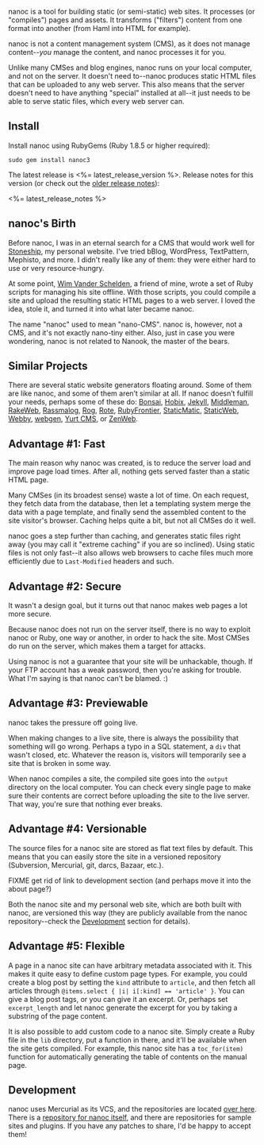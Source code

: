 nanoc is a tool for building static (or semi-static) web sites. It processes (or "compiles") pages and assets. It transforms ("filters") content from one format into another (from Haml into HTML for example).

nanoc is not a content management system (CMS), as it does not manage content--*you* manage the content, and nanoc processes it for you.

Unlike many CMSes and blog engines, nanoc runs on your local computer, and not on the server. It doesn't need to--nanoc produces static HTML files that can be uploaded to any web server. This also means that the server doesn't need to have anything "special" installed at all--it just needs to be able to serve static files, which every web server can.

Install
-------

Install nanoc using RubyGems (Ruby 1.8.5 or higher required):

	sudo gem install nanoc3

The latest release is <%= latest_release_version %>. Release notes for this version (or check out the [older release notes](/about/release-notes/)):

<%= latest_release_notes %>

nanoc's Birth
-------------

Before nanoc, I was in an eternal search for a CMS that would work well for [Stoneship](http://stoneship.org/), my personal website. I've tried bBlog, WordPress, TextPattern, Mephisto, and more. I didn't really like any of them: they were either hard to use or very resource-hungry.

At some point, [Wim Vander Schelden](http://fixnum.org/), a friend of mine, wrote a set of Ruby scripts for managing his site offline. With those scripts, you could compile a site and upload the resulting static HTML pages to a web server. I loved the idea, stole it, and turned it into what later became nanoc.

The name "nanoc" used to mean "nano-CMS". nanoc is, however, not a CMS, and it's not exactly nano-tiny either. Also, just in case you were wondering, nanoc is not related to Nanook, the master of the bears.

Similar Projects
----------------

There are several static website generators floating around. Some of them are like nanoc, and some of them aren’t similar at all. If nanoc doesn’t fulfill your needs, perhaps some of these do: [Bonsai](http://tinytree.info/), [Hobix](http://hobix.com/), [Jekyll](http://github.com/mojombo/jekyll), [Middleman](http://github.com/tdreyno/middleman), [RakeWeb](http://rubyforge.org/projects/rakeweb/), [Rassmalog](http://rassmalog.rubyforge.org/), [Rog](http://rog.rubyforge.org/), [Rote](http://rote.rubyforge.org/), [RubyFrontier](http://www.apeth.com/RubyFrontierDocs/default.html), [StaticMatic](http://rubyforge.org/projects/staticmatic/), [StaticWeb](http://staticweb.rubyforge.org/), [Webby](http://webby.rubyforge.org/), [webgen](http://webgen.rubyforge.org/), [Yurt CMS](http://yurtcms.roberthahn.ca/), or [ZenWeb](http://www.zenspider.com/ZSS/Products/ZenWeb/).

Advantage #1: Fast
------------------

The main reason why nanoc was created, is to reduce the server load and improve page load times. After all, nothing gets served faster than a static HTML page.

Many CMSes (in its broadest sense) waste a lot of time. On each request, they fetch data from the database, then let a templating system merge the data with a page template, and finally send the assembled content to the site visitor's browser. Caching helps quite a bit, but not all CMSes do it well.

nanoc goes a step further than caching, and generates static files right away (you may call it "extreme caching" if you are so inclined). Using static files is not only fast--it also allows web browsers to cache files much more efficiently due to `Last-Modified` headers and such.

Advantage #2: Secure
--------------------

It wasn't a design goal, but it turns out that nanoc makes web pages a lot more secure.

Because nanoc does not run on the server itself, there is no way to exploit nanoc or Ruby, one way or another, in order to hack the site. Most CMSes do run on the server, which makes them a target for attacks.

Using nanoc is not a guarantee that your site will be unhackable, though. If your FTP account has a weak password, then you're asking for trouble. What I'm saying is that nanoc can't be blamed. :)

Advantage #3: Previewable
-------------------------

nanoc takes the pressure off going live.

When making changes to a live site, there is always the possibility that something will go wrong. Perhaps a typo in a SQL statement, a `div` that wasn't closed, etc. Whatever the reason is, visitors will temporarily see a site that is broken in some way.

When nanoc compiles a site, the compiled site goes into the `output` directory on the local computer. You can check every single page to make sure their contents are correct before uploading the site to the live server. That way, you're sure that nothing ever breaks.

Advantage #4: Versionable
-------------------------

The source files for a nanoc site are stored as flat text files by default. This means that you can easily store the site in a versioned repository (Subversion, Mercurial, git, darcs, Bazaar, etc.).

FIXME get rid of link to development section (and perhaps move it into the about page?)

Both the nanoc site and my personal web site, which are both built with nanoc, are versioned this way (they are publicly available from the nanoc repository--check the [Development](#development) section for details).

Advantage #5: Flexible
----------------------

A page in a nanoc site can have arbitrary metadata associated with it. This makes it quite easy to define custom page types. For example, you could create a blog post by setting the `kind` attribute to `article`, and then fetch all articles through `@items.select { |i| i[:kind] == 'article' }`. You can give a blog post tags, or you can give it an excerpt. Or, perhaps set `excerpt_length` and let nanoc generate the excerpt for you by taking a substring of the page content.

It is also possible to add custom code to a nanoc site. Simply create a Ruby file in the `lib` directory, put a function in there, and it'll be available when the site gets compiled. For example, this nanoc site has a `toc_for(item)` function for automatically generating the table of contents on the manual page.

Development
-----------

nanoc uses Mercurial as its VCS, and the repositories are located [over here](http://projects.stoneship.org/hg/). There is a [repository for nanoc itself](http://projects.stoneship.org/hg/nanoc), and there are repositories for sample sites and plugins. If you have any patches to share, I'd be happy to accept them!
